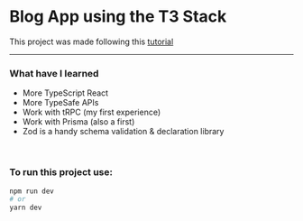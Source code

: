# Blog App using the T3 Stack

This project was made following this <a href="https://www.youtube.com/watch?v=syEWlxVFUrY">tutorial</a>

---
### What have I learned
- More TypeScript React
- More TypeSafe APIs
- Work with tRPC (my first experience)
- Work with Prisma (also a first)
- Zod is a handy schema validation & declaration library 

<br>

### To run this project use:

```bash
npm run dev
# or
yarn dev
```